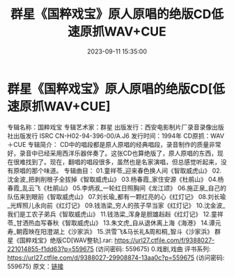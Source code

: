 ﻿---
title: 群星《国粹戏宝》原人原唱的绝版CD低速原抓WAV+CUE
date: 2023-09-11 15:35:00
categories: WAV车载音乐、镜像
tags: 华语中文
---
# 群星《国粹戏宝》原人原唱的绝版CD[低速原抓WAV+CUE]

专辑名称：国粹戏宝
专辑艺术家：群星
出版发行：西安电影制片厂录音录像出版社出版发行
ISRC CN-H02-94-396-00/A.J6
发行时间：1994年
CD原抓：WAV＋CUE
专辑简介：
CD中的唱段都是原人原唱的经典唱段，录音制作的质量非常好，录音中已经采用西洋乐器伴奏了。这张CD也算绝版了，原人原唱的东西，现在很难找到了。现在，翻唱的唱段很多，虽然也是名家演唱，但总感觉听起来，没有原唱的那个味道。
专辑曲目：
01.童祥苓_迎来春色换人间《智取威虎山》
02.沈金波_把剥削根子全拔掉《智取威虎山》
03.杨春霞_家住安源《杜鹃山》
04.杨春霞_乱云飞《杜鹃山》
05.李炳淑_一轮红日照胸间《龙江颂》
06.施正泉_自己的队伍来到眼前《智取威虎山》
07.刘长瑜_都有一颗红亮的心《红灯记》
08.刘长瑜_光辉照儿永向前《红灯记》
09.钱浩梁_穷人的孩子早当家《红灯记》
10.沈金波_我们是工农子弟兵《智取威虎山》
11.钱浩梁_浑身是胆雄赳赳《红灯记》
12.童祥苓_甘洒热血写春秋《智取威虎山》
13.朱文虎_自从退休离上海《海港》
14.谭元寿_朝霞映在阳澄湖上《沙家浜》
15.洪雪飞&马长礼&周和桐_智斗《沙家浜》
群星《国粹戏宝》绝版CD[WAV整轨].rar: https://url27.ctfile.com/f/9388027-221014855-f1dd63?p=559675
(访问密码: 559675)
0.戏剧,戏曲 评书系列: https://url27.ctfile.com/d/9388027-29908874-13aa0c?p=559675
(访问密码: 559675)
原文：[链接](https://blog.sina.com.cn/s/blog_1647c7e76010313es.html)
